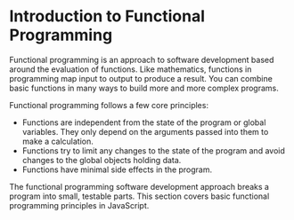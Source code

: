 # Introduction to Functional Programming

Functional programming is an approach to software development based around the evaluation of functions. Like mathematics, functions in programming map input to output to produce a result. You can combine basic functions in many ways to build more and more complex programs.

Functional programming follows a few core principles:
- Functions are independent from the state of the program or global variables. They only depend on the arguments passed into them to make a calculation.
- Functions try to limit any changes to the state of the program and avoid changes to the global objects holding data.
- Functions have minimal side effects in the program.

The functional programming software development approach breaks a program into small, testable parts. This section covers basic functional programming principles in JavaScript.